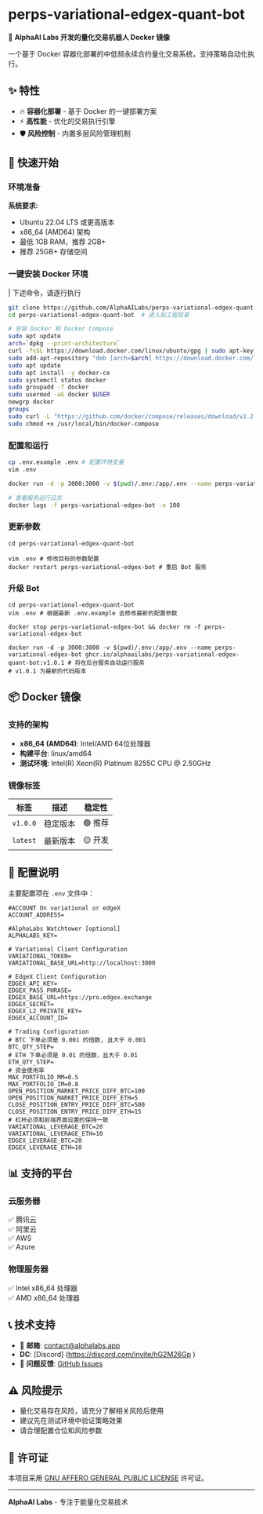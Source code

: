 # perps-variational-edgex-quant-bot

🤖 **AlphaAI Labs 开发的量化交易机器人 Docker 镜像**

一个基于 Docker 容器化部署的中低频永续合约量化交易系统，支持策略自动化执行。

## ✨ 特性

- 🔥 **容器化部署** - 基于 Docker 的一键部署方案
- ⚡ **高性能** - 优化的交易执行引擎
- 🛡️ **风险控制** - 内置多层风险管理机制

## 🚀 快速开始

### 环境准备

**系统要求:**
- Ubuntu 22.04 LTS 或更高版本
- x86_64 (AMD64) 架构
- 最低 1GB RAM，推荐 2GB+
- 推荐 25GB+ 存储空间

### 一键安装 Docker 环境
| 下述命令，请逐行执行

```bash
git clone https://github.com/AlphaAILabs/perps-variational-edgex-quant-bot.git  # 克隆仓库
cd perps-variational-edgex-quant-bot  # 进入到工程目录

# 安装 Docker 和 Docker Compose
sudo apt update
arch=`dpkg --print-architecture`
curl -fsSL https://download.docker.com/linux/ubuntu/gpg | sudo apt-key add -
sudo add-apt-repository "deb [arch=$arch] https://download.docker.com/linux/ubuntu $(lsb_release -cs) stable"
sudo apt update
sudo apt install -y docker-ce
sudo systemctl status docker
sudo groupadd -f docker
sudo usermod -aG docker $USER
newgrp docker
groups
sudo curl -L "https://github.com/docker/compose/releases/download/v2.2.3/docker-compose-$(uname -s)-$(uname -m)" -o /usr/local/bin/docker-compose
sudo chmod +x /usr/local/bin/docker-compose

```

### 配置和运行

```bash
cp .env.example .env # 配置环境变量
vim .env

docker run -d -p 3000:3000 -v $(pwd)/.env:/app/.env --name perps-variational-edgex-bot ghcr.io/alphaailabs/perps-variational-edgex-quant-bot:v1.0.1 # 将在后台服务自动运行服务

# 查看服务运行日志
docker logs -f perps-variational-edgex-bot -n 100
```

### 更新参数
```shell
cd perps-variational-edgex-quant-bot

vim .env # 修改目标的参数配置
docker restart perps-variational-edgex-bot # 重启 Bot 服务
```

### 升级 Bot
```shell
cd perps-variational-edgex-quant-bot
vim .env # 根据最新 .env.example 去修改最新的配置参数

docker stop perps-variational-edgex-bot && docker rm -f perps-variational-edgex-bot

docker run -d -p 3000:3000 -v $(pwd)/.env:/app/.env --name perps-variational-edgex-bot ghcr.io/alphaailabs/perps-variational-edgex-quant-bot:v1.0.1 # 将在后台服务自动运行服务
# v1.0.1 为最新的代码版本
```

## 📦 Docker 镜像

### 支持的架构
- **x86_64 (AMD64)**: Intel/AMD 64位处理器
- **构建平台**: linux/amd64
- **测试环境**: Intel(R) Xeon(R) Platinum 8255C CPU @ 2.50GHz

### 镜像标签

| 标签 | 描述 | 稳定性 |
|------|------|--------|
| `v1.0.0` | 稳定版本 | 🟢 推荐 |
| `latest` | 最新版本 | 🟡 开发 |

## 🔧 配置说明

主要配置项在 `.env` 文件中：

```env
#ACCOUNT On variational or edgeX
ACCOUNT_ADDRESS=

#AlphaLabs Watchtower [optional]
ALPHALABS_KEY=

# Variational Client Configuration
VARIATIONAL_TOKEN=
VARIATIONAL_BASE_URL=http://localhost:3000

# EdgeX Client Configuration
EDGEX_API_KEY=
EDGEX_PASS_PHRASE=
EDGEX_BASE_URL=https://pro.edgex.exchange
EDGEX_SECRET=
EDGEX_L2_PRIVATE_KEY=
EDGEX_ACCOUNT_ID=

# Trading Configuration
# BTC 下单必须是 0.001 的倍数, 且大于 0.001
BTC_QTY_STEP=
# ETH 下单必须是 0.01 的倍数，且大于 0.01
ETH_QTY_STEP=
# 资金使用率
MAX_PORTFOLIO_MM=0.5
MAX_PORTFOLIO_IM=0.8
OPEN_POSITION_MARKET_PRICE_DIFF_BTC=100
OPEN_POSITION_MARKET_PRICE_DIFF_ETH=5
CLOSE_POSITION_ENTRY_PRICE_DIFF_BTC=500
CLOSE_POSITION_ENTRY_PRICE_DIFF_ETH=15
# 杠杆必须和前端界面设置的保持一致
VARIATIONAL_LEVERAGE_BTC=20
VARIATIONAL_LEVERAGE_ETH=10
EDGEX_LEVERAGE_BTC=20
EDGEX_LEVERAGE_ETH=10
```

## 📊 支持的平台

### 云服务器
✅ 腾讯云  
✅ 阿里云  
✅ AWS  
✅ Azure  

### 物理服务器
✅ Intel x86_64 处理器  
✅ AMD x86_64 处理器  


## 📞 技术支持

- 📧 **邮箱**: contact@alphalabs.app
-    **DC**: [Discord] (https://discord.com/invite/hG2M26Gp )
- 🐛 **问题反馈**: [GitHub Issues](https://github.com/AlphaAILabs/perps-variational-edgex-quant-bot/issues)

## ⚠️ 风险提示

- 量化交易存在风险，请充分了解相关风险后使用
- 建议先在测试环境中验证策略效果
- 请合理配置仓位和风险参数

## 📄 许可证

本项目采用 [GNU AFFERO GENERAL PUBLIC LICENSE](LICENSE) 许可证。

---

**AlphaAI Labs** - 专注于能量化交易技术